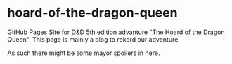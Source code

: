 # hoard-of-the-dragon-queen
GitHub Pages Site for D&D 5th edition advanture "The Hoard of the Dragon Queen".
This page is mainly a blog to rekord our adventure.

As such there might be some mayor spoilers in here.
